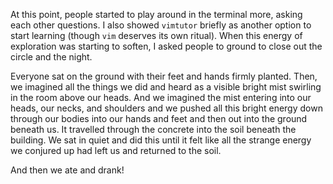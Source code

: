 At this point, people started to play around in the terminal more, asking each other questions. I also showed `vimtutor` briefly as another option to start learning (though `vim` deserves its own ritual). When this energy of exploration was starting to soften, I asked people to ground to close out the circle and the night.

Everyone sat on the ground with their feet and hands firmly planted. Then, we imagined all the things we did and heard as a visible bright mist swirling in the room above our heads. And we imagined the mist entering into our heads, our necks, and shoulders and we pushed all this bright energy down through our bodies into our hands and feet and then out into the ground beneath us. It travelled through the concrete into the soil beneath the building. We sat in quiet and did this until it felt like all the strange energy we conjured up had left us and returned to the soil.

And then we ate and drank!
